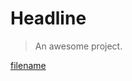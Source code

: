 # Headline

> An awesome project.

[filename](_resources/class_diagram.drawio ':include :type=code')